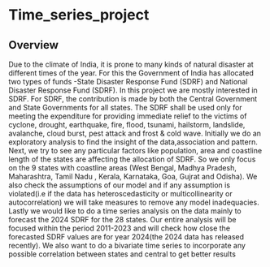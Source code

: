 # Time_series_project

## Overview
Due to the climate of India, it is prone to many kinds of natural disaster at different times of
the year. For this the Government of India has allocated two types of funds -State Disaster
Response Fund (SDRF) and National Disaster Response Fund (SDRF). In this project we are
mostly interested in SDRF. For SDRF, the contribution is made by both the Central
Government and State Governments for all states. The SDRF shall be used only for meeting
the expenditure for providing immediate relief to the victims of cyclone, drought,
earthquake, fire, flood, tsunami, hailstorm, landslide, avalanche, cloud burst, pest attack
and frost & cold wave. Initially we do an exploratory analysis to find the insight of the
data,association and pattern.
Next, we try to see any particular factors like population, area and coastline length of the
states are affecting the allocation of SDRF. So we only focus on the 9 states with coastline
areas (West Bengal, Madhya Pradesh, Maharashtra, Tamil Nadu , Kerala, Karnataka, Goa,
Gujrat and Odisha). We also check the assumptions of our model and if any assumption is
violated(i.e if the data has heteroscedasticity or multicollinearity or autocorrelation) we will
take measures to remove any model inadequacies.
Lastly we would like to do a time series analysis on the data mainly to forecast the 2024
SDRF for the 28 states. Our entire analysis will be focused within the period 2011-2023 and
will check how close the forecasted SDRF values are for year 2024(the 2024 data has
released recently). We also want to do a bivariate time series to incorporate any possible
correlation between states and central to get better results
